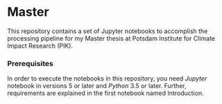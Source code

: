 # Master
This repository contains a set of Jupyter notebooks to accomplish
the processing pipeline for my Master thesis at Potsdam Institute
for Climate Impact Research (PIK). 
### Prerequisites
In order to execute the notebooks in this repository, you need 
*Jupyter* notebook in versions 5 or later and *Python* 3.5 or later.
Further, requirements are explained in the first notebook named
Introduction.
